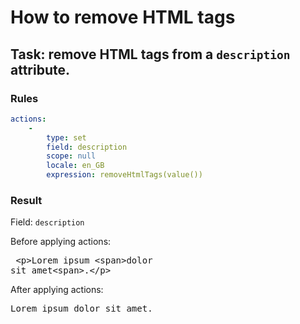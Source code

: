 [comment]: <> (This file is auto-generated based on example-provider.)
# How to remove HTML tags

## Task: remove HTML tags from a `description` attribute.

### Rules

```yaml
actions:
    -
        type: set
        field: description
        scope: null
        locale: en_GB
        expression: removeHtmlTags(value())
```

### Result

Field: `description`

Before applying actions: <pre> &lt;p&gt;Lorem ipsum &lt;span&gt;dolor sit amet&lt;span&gt;.&lt;/p&gt;</pre>

After applying actions: <pre>Lorem ipsum dolor sit amet.</pre>

